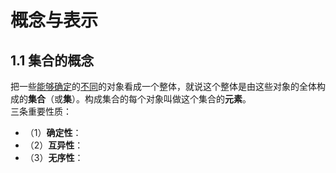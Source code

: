 # 概念与表示
## 1.1 集合的概念  
把一些<u>能够确定</u>的<u>不同</u>的对象看成一个整体，就说这个整体是由这些对象的全体构成的**集合**（或**集**）。构成集合的每个对象叫做这个集合的**元素**。  
三条重要性质：
- （1）**确定性**：
- （2）**互异性**：
- （3）**无序性**：
